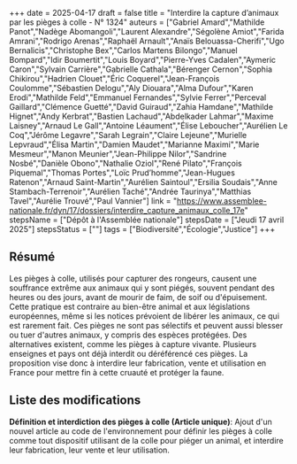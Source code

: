 +++
date = 2025-04-17
draft = false
title = "Interdire la capture d’animaux par les pièges à colle - N° 1324"
auteurs = ["Gabriel Amard","Mathilde Panot","Nadège Abomangoli","Laurent Alexandre","Ségolène Amiot","Farida Amrani","Rodrigo Arenas","Raphaël Arnault","Anaïs Belouassa-Cherifi","Ugo Bernalicis","Christophe Bex","Carlos Martens Bilongo","Manuel Bompard","Idir Boumertit","Louis Boyard","Pierre-Yves Cadalen","Aymeric Caron","Sylvain Carrière","Gabrielle Cathala","Bérenger Cernon","Sophia Chikirou","Hadrien Clouet","Éric Coquerel","Jean-François Coulomme","Sébastien Delogu","Aly Diouara","Alma Dufour","Karen Erodi","Mathilde Feld","Emmanuel Fernandes","Sylvie Ferrer","Perceval Gaillard","Clémence Guetté","David Guiraud","Zahia Hamdane","Mathilde Hignet","Andy Kerbrat","Bastien Lachaud","Abdelkader Lahmar","Maxime Laisney","Arnaud Le Gall","Antoine Léaument","Élise Leboucher","Aurélien Le Coq","Jérôme Legavre","Sarah Legrain","Claire Lejeune","Murielle Lepvraud","Élisa Martin","Damien Maudet","Marianne Maximi","Marie Mesmeur","Manon Meunier","Jean-Philippe Nilor","Sandrine Nosbé","Danièle Obono","Nathalie Oziol","René Pilato","François Piquemal","Thomas Portes","Loïc Prud’homme","Jean-Hugues Ratenon","Arnaud Saint-Martin","Aurélien Saintoul","Ersilia Soudais","Anne Stambach-Terrenoir","Aurélien Taché","Andrée Taurinya","Matthias Tavel","Aurélie Trouvé","Paul Vannier"]
link = "https://www.assemblee-nationale.fr/dyn/17/dossiers/interdire_capture_animaux_colle_17e"
stepsName = ["Dépôt à l'Assemblée nationale"]
stepsDate = ["Jeudi 17 avril 2025"]
stepsStatus = [""]
tags = ["Biodiversité","Écologie","Justice"]
+++

## Résumé

Les pièges à colle, utilisés pour capturer des rongeurs, causent une souffrance extrême aux animaux qui y sont piégés, souvent pendant des heures ou des jours, avant de mourir de faim, de soif ou d'épuisement. Cette pratique est contraire au bien-être animal et aux législations européennes, même si les notices prévoient de libérer les animaux, ce qui est rarement fait. Ces pièges ne sont pas sélectifs et peuvent aussi blesser ou tuer d'autres animaux, y compris des espèces protégées. Des alternatives existent, comme les pièges à capture vivante. Plusieurs enseignes et pays ont déjà interdit ou déréférencé ces pièges. La proposition vise donc à interdire leur fabrication, vente et utilisation en France pour mettre fin à cette cruauté et protéger la faune.

## Liste des modifications

**Définition et interdiction des pièges à colle (Article unique)**: Ajout d'un nouvel article au code de l'environnement pour définir les pièges à colle comme tout dispositif utilisant de la colle pour piéger un animal, et interdire leur fabrication, leur vente et leur utilisation.
